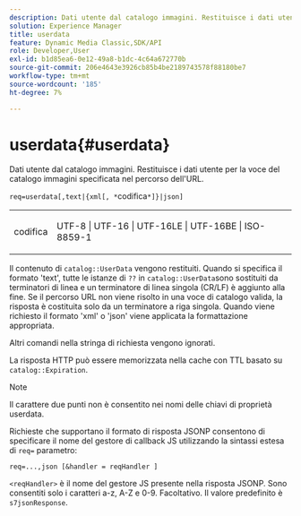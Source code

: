 ```yaml
---
description: Dati utente dal catalogo immagini. Restituisce i dati utente per la voce del catalogo immagini specificata nel percorso dell'URL.
solution: Experience Manager
title: userdata
feature: Dynamic Media Classic,SDK/API
role: Developer,User
exl-id: b1d85ea6-0e12-49a8-b1dc-4c64a672770b
source-git-commit: 206e4643e3926cb85b4be2189743578f88180be7
workflow-type: tm+mt
source-wordcount: '185'
ht-degree: 7%

---
```


# userdata{#userdata}

Dati utente dal catalogo immagini. Restituisce i dati utente per la voce del catalogo immagini specificata nel percorso dell&#39;URL.

`req=userdata[,text|{xml[, *`codifica`*]}|json]`

<table id="simpletable_F9D94C83865F4216BCF7987C32FACC46"> 
 <tr class="strow"> 
  <td class="stentry"> <p><span class="varname"> codifica</span> </p> </td> 
  <td class="stentry"> <p><span class="codeph"> UTF-8 | UTF-16 | UTF-16LE | UTF-16BE | ISO-8859-1</span> </p></td> 
 </tr> 
</table>

Il contenuto di `catalog::UserData` vengono restituiti. Quando si specifica il formato &#39;text&#39;, tutte le istanze di `??` in `catalog::UserData`sono sostituiti da terminatori di linea e un terminatore di linea singola (CR/LF) è aggiunto alla fine. Se il percorso URL non viene risolto in una voce di catalogo valida, la risposta è costituita solo da un terminatore a riga singola. Quando viene richiesto il formato &#39;xml&#39; o &#39;json&#39; viene applicata la formattazione appropriata.

Altri comandi nella stringa di richiesta vengono ignorati.

La risposta HTTP può essere memorizzata nella cache con TTL basato su `catalog::Expiration`.

>[!NOTE]
>
>Il carattere due punti non è consentito nei nomi delle chiavi di proprietà userdata.

Richieste che supportano il formato di risposta JSONP consentono di specificare il nome del gestore di callback JS utilizzando la sintassi estesa di `req=` parametro:

`req=...,json [&handler = reqHandler ]`

`<reqHandler>` è il nome del gestore JS presente nella risposta JSONP. Sono consentiti solo i caratteri a-z, A-Z e 0-9. Facoltativo. Il valore predefinito è `s7jsonResponse`.
